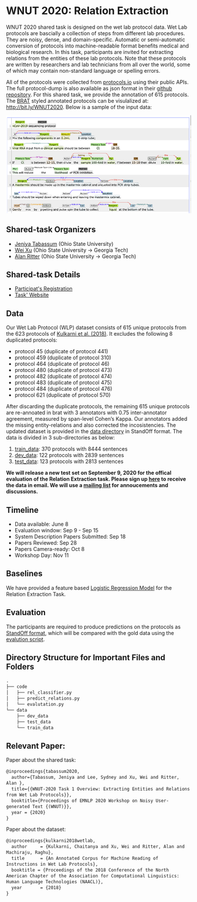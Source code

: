 # WNUT 2020: Relation Extraction 


WNUT 2020 shared task is designed on the wet lab protocol data. Wet Lab protocols are bascially a collection of steps from different lab procedures. They are noisy, dense, and domain-specific. Automatic or semi-automatic conversion of protocols into machine-readable format benefits medical and biological research. In this task, participants are invited for extracting relations from the entities of these lab protocols. Note that these protocols are written by researchers and lab technicians from all over the world, some of which may contain non-standard language or spelling errors. 

 All of the protocols were collected from [protocols.io](https://www.protocols.io/) using their public APIs. The full protocol-dump is also available as json format in their [github repository](https://github.com/protocolsio/protocols). For this shared task, we provide the annotation of 615 protocols. The [BRAT](https://brat.nlplab.org/examples.html) styled annotated protocols can be visulalized at: http://bit.ly/WNUT2020. Below is a sample of the input data:

![nCoV-2019 sequencing protocol](./covid-data.png?raw=true "Title")

## Shared-task Organizers

- [Jeniya Tabassum](https://sites.google.com/site/jeniyatabassum/) (Ohio State University)
- [Wei Xu](https://cocoxu.github.io/) (Ohio State University → Georgia Tech)
- [Alan Ritter](http://aritter.github.io/) (Ohio State University → Georgia Tech)

## Shared-task Details

- [Participat's Registration](https://docs.google.com/forms/d/e/1FAIpQLSem8kMoPeHJKa78xFSat1Iy8FWLFXB6zDG3qiRl92h3kahBUg/viewform) 
- [Task' Website](http://noisy-text.github.io/2020/wlp-task.html) 

## Data

Our Wet Lab Protocol (WLP) dataset consists of 615 unique protocols from the 623 protocols of [Kulkarni et al. (2018)](https://cocoxu.github.io/publications/NAACL_2018_wet_lab_protocols.pdf). It excludes the following 8 duplicated protocols: 

- protocol 45 (duplicate of protocol 441)
- protocol 459 (duplicate of protocol 310)
- protocol 464 (duplicate of protocol 46)
- protocol 480 (duplicate of protocol 473)
- protocol 482 (duplicate of protocol 474)
- protocol 483 (duplicate of protocol 475)
- protocol 484 (duplicate of protocol 476)
- protocol 621 (duplicate of protocol 570)

After discarding the duplicate protocols, the remaining 615 unique protocols are re-annoated in brat with 3 annotators with 0.75 inter-annotator agreement, measured by span-level Cohen’s Kappa. Our annotators added the missing entity-relations and also corrected the incosistencies. The updated dataset is provided in the [data directory](./data/Readme.md) in StandOff format. The data is divided in 3 sub-directories as below:

1) [train_data](./data/train_data/): 370 protocols with 8444 sentences
2) [dev_data](./data/dev_data/): 122 protocols  with 2839 sentences
3) [test_data](./data/test_data/): 123 protocols  with 2813 sentences


**We will release a new test set on September 9, 2020 for the offical evaluation of the Relation Extraction task. Please sign up [here](https://forms.gle/HtnNezLTgkuj4DyQ8) to receive the data in email. We will use a [mailing list](https://groups.google.com/forum/#!forum/wnut2020-sharedtask) for annoucements and discussions.**

## Timeline 

- Data available: June 8
- Evaluation window: Sep 9 - Sep 15
- System Description Papers Submitted: Sep 18
- Papers Reviewed: Sep 28
- Papers Camera-ready: Oct 8
- Workshop Day: Nov 11




## Baselines

We have provided a feature based [Logistic Regression Model](./code/Readme.md#-The-baseline-relation-extraction-model) for the Relation Extraction Task.


## Evaluation

The participants are required to produce predictions on the protocols as [StandOff format](./data/Readme.md#-The-standoff-format:), which will be compared with the gold data using the [evalution script](./code/Readme.md#-The-evaluation-system).

## Directory Structure for Important Files and Folders
```
.
├── code
│   ├── rel_classifier.py
│   ├── predict_relations.py
│   └── evalutation.py
└── data
    ├── dev_data
    ├── test_data
    └── train_data
```
## Relevant Paper:
 Paper about the shared task:
 
   
	@inproceedings{tabassum2020,
	  author={Tabassum, Jeniya and Lee, Sydney and Xu, Wei and Ritter, Alan },
	  title={{WNUT-2020 Task 1 Overview: Extracting Entities and Relations from Wet Lab Protocols}},
	  booktitle={Proceedings of EMNLP 2020 Workshop on Noisy User-generated Text {(WNUT)}},
	  year = {2020}
	} 

  

 Paper about the dataset:
   
	@inproceedings{kulkarni2018wetlab,
	  author     = {Kulkarni, Chaitanya and Xu, Wei and Ritter, Alan and Machiraju, Raghu},
	  title      = {An Annotated Corpus for Machine Reading of Instructions in Wet Lab Protocols},
	  booktitle = {Proceedings of the 2018 Conference of the North American Chapter of the Association for Computational Linguistics: Human Language Technologies (NAACL)},
	  year       = {2018}
	} 

  

  
